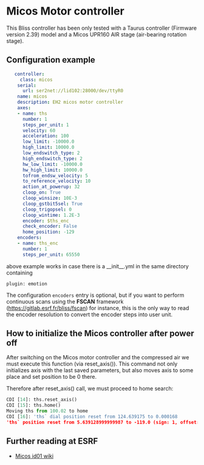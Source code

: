 # Micos Motor controller

This Bliss controller has been only tested with a Taurus controller (Firmware version 2.39) model and a Micos UPR160 AIR stage (air-bearing rotation stage).


## Configuration example
```YAML
   controller:
     class: micos
    serial:
      url: ser2net://lid102:28000/dev/ttyR0
    name: micos
    description: EH2 micos motor controller
    axes:
    - name: ths
      number: 1
      steps_per_unit: 1 
      velocity: 60
      acceleration: 100
      low_limit: -10000.0
      high_limit: 10000.0 
      low_endswitch_type: 2
      high_endswitch_type: 2
      hw_low_limit: -10000.0
      hw_high_limit: 10000.0
      tofrom_endsw_velocity: 5
      to_reference_velocity: 10 
      action_at_powerup: 32
      cloop_on: True
      cloop_winsize: 10E-3
      cloop_gstbit5sel: True
      cloop_trigopsel: 0
      cloop_wintime: 1.2E-3
      encoder: $ths_enc
      check_encoder: False
      home_position: -129
    encoders:
    - name: ths_enc
      number: 1
      steps_per_unit: 65550
```

above example works in case there is a \_\_init__.yml in the same directory containing

    plugin: emotion 

The configuration `encoders` entry is optional, but if you want to perform continuous scans using the **FSCAN** framework (https://gitlab.esrf.fr/bliss/fscan) for instance, this is the only way to read the encoder resolution to convert the encoder steps into user unit.


## How to initialize the Micos controller after power off

After switching on the Micos motor controller and the compressed air we must execute this function (via reset_axis()).
This command not only initializes axis with the last saved parameters, but also moves axis to some place and set position to be 0 there.

Therefore after reset_axis() call, we must proceed to home search:

```python
CDI [14]: ths.reset_axis()
CDI [15]: ths.home()
Moving ths from 100.02 to home
CDI [16]: 'ths` dial position reset from 124.639175 to 0.000168
'ths` position reset from 5.639128999999987 to -119.0 (sign: 1, offset: -119.000153)

```


## Further reading at ESRF

*   [Micos id01 wiki](http://wikiserv.esrf.fr/id01/images/2/29/Venus-2_1_9_eng_A4.pdf)
